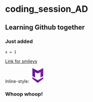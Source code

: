 # coding_session_AD
## Learning Github together

### Just added


```
x = 1
```

[Link for smileys](https://github.com/ikatyang/emoji-cheat-sheet/blob/master/README.md)

Inline-style: 
![alt text](https://github.com/adam-p/markdown-here/raw/master/src/common/images/icon48.png "Logo Title Text 1")


### Whoop whoop!
